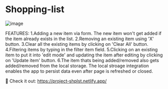 # Shopping-list
![image](https://github.com/TusharMohapatra07/Shopping-list/assets/137442734/fdb69ef8-62b3-4363-8dd3-407c9c52d317)

FEATURES:
1.Adding a new item via form. The new item won't get added if the item already exists in the list.
2.Removing an existing item using 'X' button.
3.Clear all the existing items by clicking on 'Clear All' button.
4.Filtering items by typing in the filter item field.
5.Clicking on an existing item to put it into 'edit mode' and updating the item after editing by clicking on 'Update item' button.
6.The item thats being added/removed also gets added/removed from the local storage. The local stroage integration enables the app to persist data even after page is 
  refreshed or closed.

🔗 Check it out: https://project-shplst.netlify.app/
